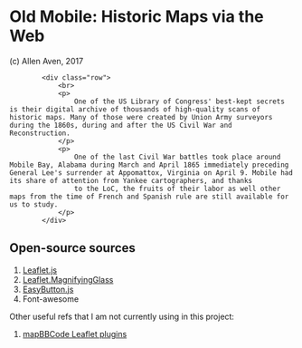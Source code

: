 # Old Mobile: Historic Maps via the Web

(c) Allen Aven, 2017


            <div class="row">
                <br>
                <p>
                    One of the US Library of Congress' best-kept secrets is their digital archive of thousands of high-quality scans of historic maps. Many of those were created by Union Army surveyors during the 1860s, during and after the US Civil War and Reconstruction.
                </p>
                <p>
                    One of the last Civil War battles took place around Mobile Bay, Alabama during March and April 1865 immediately preceding General Lee's surrender at Appomattox, Virginia on April 9. Mobile had its share of attention from Yankee cartographers, and thanks
                    to the LoC, the fruits of their labor as well other maps from the time of French and Spanish rule are still available for us to study.
                </p>
            </div>

## Open-source sources

1. [Leaflet.js](http://leafletjs.com/)
1. [Leaflet.MagnifyingGlass](https://github.com/bbecquet/Leaflet.MagnifyingGlass)
1. [EasyButton.js](http://danielmontague.com/projects/easyButton.js/)
1. Font-awesome

Other useful refs that I am not currently using in this project:

1. [mapBBCode Leaflet plugins](http://mapbbcode.org/leaflet.html)
